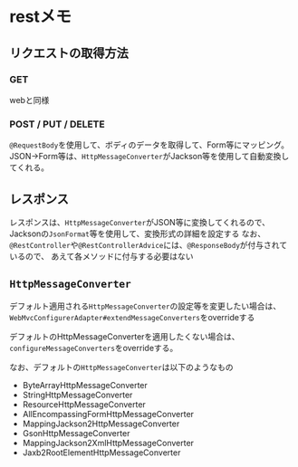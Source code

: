 # restメモ

## リクエストの取得方法

### GET

webと同様

### POST / PUT / DELETE

`@RequestBody`を使用して、ボディのデータを取得して、Form等にマッピング。
JSON→Form等は、`HttpMessageConverter`がJackson等を使用して自動変換してくれる。

## レスポンス

レスポンスは、`HttpMessageConverter`がJSON等に変換してくれるので、
Jacksonの`JsonFormat`等を使用して、変換形式の詳細を設定する
なお、`@RestController`や`@RestControllerAdvice`には、`@ResponseBody`が付与されているので、
あえて各メソッドに付与する必要はない

## `HttpMessageConverter`

デフォルト適用される`HttpMessageConverter`の設定等を変更したい場合は、
`WebMvcConfigurerAdapter#extendMessageConverters`をoverrideする

デフォルトのHttpMessageConverterを適用したくない場合は、`configureMessageConverters`をoverrideする。

なお、デフォルトの`HttpMessageConverter`は以下のようなもの

* ByteArrayHttpMessageConverter
* StringHttpMessageConverter
* ResourceHttpMessageConverter
* AllEncompassingFormHttpMessageConverter
* MappingJackson2HttpMessageConverter
* GsonHttpMessageConverter
* MappingJackson2XmlHttpMessageConverter
* Jaxb2RootElementHttpMessageConverter